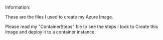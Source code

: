 Information:

These are the files I used to create my Azure Image.

Please read my "ContainerSteps" file to see the steps I took to Create this Image and deploy it to a container instance.
